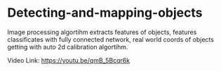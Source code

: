 # Detecting-and-mapping-objects
Image processing algortihm extracts features of objects, features classificates with fully connected network, real world coords of objects getting with auto 2d calibration algortihm.

Video Link: https://youtu.be/qmB_5Bcqr6k
